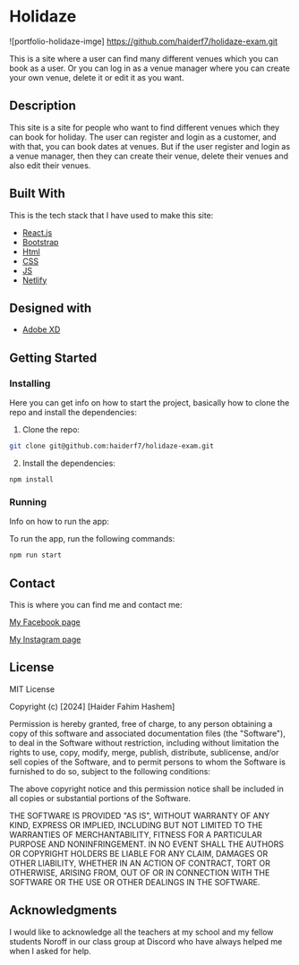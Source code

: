 # Holidaze

![portfolio-holidaze-imge] https://github.com/haiderf7/holidaze-exam.git

This is a site where a user can find many different venues which you can book as a user. Or you can log in as a venue manager where you can create your own venue, delete it or edit it as you want.

## Description

This site is a site for people who want to find different venues which they can book for holiday. The user can register and login as a customer, and with that, you can book dates at venues. But if the user register and login as a venue manager, then they can create their venue, delete their venues and also edit their venues.

## Built With

This is the tech stack that I have used to make this site:

- [React.js](https://reactjs.org/)
- [Bootstrap](https://getbootstrap.com)
- [Html]()
- [CSS]()
- [JS]()
- [Netlify](https://www.netlify.com/)

## Designed with

- [Adobe XD](https://www.adobe.com)

## Getting Started

### Installing

Here you can get info on how to start the project, basically how to clone the repo and install the dependencies:

1. Clone the repo:

```bash
git clone git@github.com:haiderf7/holidaze-exam.git
```

2. Install the dependencies:

```
npm install
```

### Running

Info on how to run the app:

To run the app, run the following commands:

```bash
npm run start
```

## Contact

This is where you can find me and contact me:

[My Facebook page](https://www.facebook.com/haiderfahim/)

[My Instagram page](https://www.instagram.com/haiderfahim/)

## License

MIT License

Copyright (c) [2024] [Haider Fahim Hashem]

Permission is hereby granted, free of charge, to any person obtaining a copy
of this software and associated documentation files (the "Software"), to deal
in the Software without restriction, including without limitation the rights
to use, copy, modify, merge, publish, distribute, sublicense, and/or sell
copies of the Software, and to permit persons to whom the Software is
furnished to do so, subject to the following conditions:

The above copyright notice and this permission notice shall be included in all
copies or substantial portions of the Software.

THE SOFTWARE IS PROVIDED "AS IS", WITHOUT WARRANTY OF ANY KIND, EXPRESS OR
IMPLIED, INCLUDING BUT NOT LIMITED TO THE WARRANTIES OF MERCHANTABILITY,
FITNESS FOR A PARTICULAR PURPOSE AND NONINFRINGEMENT. IN NO EVENT SHALL THE
AUTHORS OR COPYRIGHT HOLDERS BE LIABLE FOR ANY CLAIM, DAMAGES OR OTHER
LIABILITY, WHETHER IN AN ACTION OF CONTRACT, TORT OR OTHERWISE, ARISING FROM,
OUT OF OR IN CONNECTION WITH THE SOFTWARE OR THE USE OR OTHER DEALINGS IN THE
SOFTWARE.

## Acknowledgments

I would like to acknowledge all the teachers at my school and my fellow students Noroff in our class group at Discord who have always helped me when I asked for help.